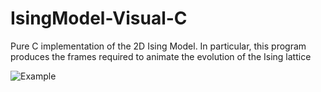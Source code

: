 # IsingModel-Visual-C
Pure C implementation of the 2D Ising Model. In particular, this program produces the frames required to animate the evolution of the Ising lattice

![Example](https://github.com/ethank5149/IsingModel-Visual-C/examples/blob/master/isinganimation.gif)

